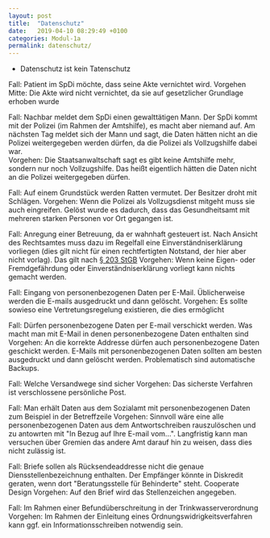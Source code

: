```yaml
---
layout: post
title:  "Datenschutz"
date:   2019-04-10 08:29:49 +0100
categories: Modul-1a
permalink: datenschutz/
---
```


* Datenschutz ist kein Tatenschutz

Fall: Patient im SpDi möchte, dass seine Akte vernichtet wird.
Vorgehen Mitte: Die Akte wird nicht vernichtet, da sie auf gesetzlicher Grundlage erhoben wurde

Fall: Nachbar meldet dem SpDi einen gewalttätigen Mann. Der SpDi kommt mit der Polizei (im Rahmen der Amtshilfe), es macht aber niemand auf. Am nächsten Tag meldet sich der Mann und sagt, die Daten hätten nicht an die Polizei weitergegeben werden dürfen, da die Polizei als Vollzugshilfe dabei war.  
Vorgehen: Die Staatsanwaltschaft sagt es gibt keine Amtshilfe mehr, sondern nur noch Vollzugshilfe. Das heißt eigentlich hätten die Daten nicht an die Polizei weitergegeben dürfen.

Fall: Auf einem Grundstück werden Ratten vermutet. Der Besitzer droht mit Schlägen.
Vorgehen: Wenn die Polizei als Vollzugsdienst mitgeht muss sie auch eingreifen. Gelöst wurde es dadurch, dass das Gesundheitsamt mit mehreren starken Personen vor Ort gegangen ist.

Fall: Anregung einer Betreuung, da er wahnhaft gesteuert ist. Nach Ansicht des Rechtsamtes muss dazu im Regelfall eine Einverständniserklärung vorliegen  (dies gilt nicht für einen rechtfertigten Notstand, der hier aber nicht vorlag). Das gilt nach [§ 203 StGB](https://www.gesetze-im-internet.de/stgb/__203.html)
Vorgehen: Wenn keine Eigen- oder Fremdgefährdung oder Einverständniserklärung vorliegt kann nichts gemacht werden.  

Fall: Eingang von personenbezogenen Daten per E-Mail. Üblicherweise werden die E-mails ausgedruckt und dann gelöscht.
Vorgehen: Es sollte sowieso eine Vertretungsregelung existieren, die dies ermöglicht

Fall: Dürfen personenbezogene Daten per E-mail verschickt werden. Was macht man mit E-Mail in denen personenbezogene Daten enthalten sind
Vorgehen: An die korrekte Addresse dürfen auch personenbezogene Daten geschickt werden. E-Mails mit personenbezogenen Daten sollten am besten ausgedruckt und dann gelöscht werden. Problematisch sind automatische Backups.

Fall: Welche Versandwege sind sicher
Vorgehen: Das sicherste Verfahren ist verschlossene persönliche Post.

Fall: Man erhält Daten aus dem Sozialamt mit personenbezogenen Daten zum Beispiel in der Betreffzeile
Vorgehen: Sinnvoll wäre eine alle personenbezogenen Daten aus dem Antwortschreiben rauszulöschen und zu antowrten mit "In Bezug auf Ihre E-mail vom...". Langfristig kann man versuchen über Gremien das andere Amt darauf hin zu weisen, dass dies nicht zulässig ist.

Fall: Briefe sollen als Rücksendeaddresse nicht die genaue Diensstellenbezeichnung enthalten. Der Empfänger könnte in Diskredit geraten, wenn dort "Beratungsstelle für Behinderte" steht. Cooperate Design
Vorgehen: Auf den Brief wird das Stellenzeichen angegeben.

Fall: Im Rahmen einer Befundüberschreitung in der Trinkwasserverordnung
Vorgehen: Im Rahmen der Einleitung eines Ordnungswidrigkeitsverfahren kann ggf. ein Informationsschreiben notwendig sein.
